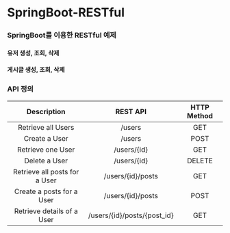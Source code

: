 # SpringBoot-RESTful

### SpringBoot를 이용한 RESTful 예제 
#### 유저 생성, 조회, 삭제
#### 게시글 생성, 조회, 삭제

### API 정의 

|Description|REST API|HTTP Method|
|:---:|:---:|:---:|
|Retrieve all Users|/users|GET|
|Create a User|/users|POST|
|Retrieve one User|/users/{id}|GET|
|Delete a User|/users/{id}|DELETE|
|Retrieve all posts for a User|/users/{id}/posts|GET|
|Create a posts for a User|/users/{id}/posts|POST|
|Retrieve details of a User|/users/{id}/posts/{post_id}|GET|

